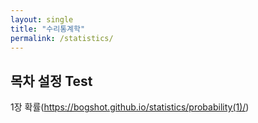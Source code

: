 ```yaml
---
layout: single
title: "수리통계학"
permalink: /statistics/
---
```


## 목차 설정 Test

1장 확률(https://bogshot.github.io/statistics/probability(1)/)
